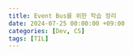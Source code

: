 ```yaml
---
title: Event Bus를 위한 학습 정리
date: 2024-07-25 00:00:00 +09:00
categories: [Dev, CS]
tags: [TIL]
---
```


